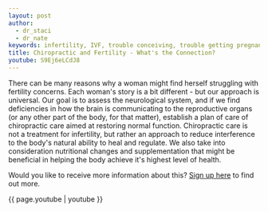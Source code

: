 ```yaml
---
layout: post
author:
  - dr_staci
  - dr_nate
keywords: infertility, IVF, trouble conceiving, trouble getting pregnant, chiropractic and infertility
title: Chiropractic and Fertility - What's the Connection?
youtube: S9Ej6eLCdJ8
---
```

There can be many reasons why a woman might find herself struggling with fertility concerns.  Each woman's story is a bit different - but our approach is universal.  Our goal is to assess the neurological system, and if we find deficiencies in how the brain is communicating to the reproductive organs (or any other part of the body, for that matter), establish a plan of care of chiropractic care aimed at restoring normal function. Chiropractic care is not a treatment for infertility, but rather an approach to reduce interference to the body's natural ability to heal and regulate. We also take into consideration nutritional changes and supplementation that might be beneficial in helping the body achieve it's highest level of health.

Would you like to receive more information about this? [Sign up here](https://mailchi.mp/5750287dad1f/infertility-information) to find out more.

{{ page.youtube | youtube }}
